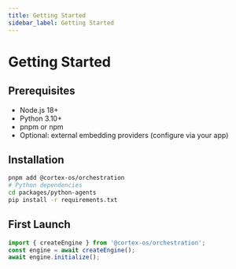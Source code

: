 ```yaml
---
title: Getting Started
sidebar_label: Getting Started
---
```


# Getting Started

## Prerequisites
- Node.js 18+
- Python 3.10+
- pnpm or npm
- Optional: external embedding providers (configure via your app)

## Installation
```bash
pnpm add @cortex-os/orchestration
# Python dependencies
cd packages/python-agents
pip install -r requirements.txt
```

## First Launch
```typescript
import { createEngine } from '@cortex-os/orchestration';
const engine = await createEngine();
await engine.initialize();
```
